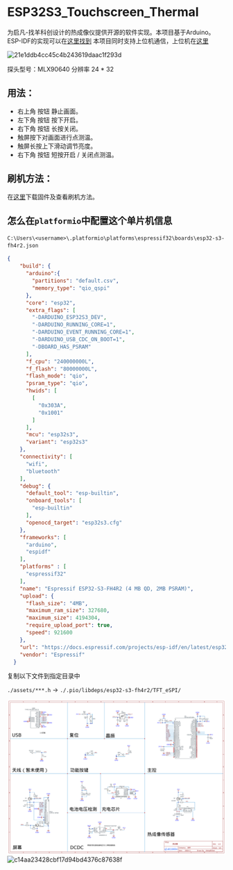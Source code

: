 # ESP32S3_Touchscreen_Thermal
为启凡-找羊科创设计的热成像仪提供开源的软件实现。本项目基于Arduino。ESP-IDF的实现可以在[这里找到](https://github.com/umeiko/esp32s3-mlx90640-touchscreen-espIDF)
本项目同时支持上位机通信，上位机在[这里](https://github.com/umeiko/Thermal-Imaging-Receiver)

![21e1ddb4cc45c4b243619daac1f293d](https://github.com/user-attachments/assets/ba77d6f9-5e42-47ff-bc6c-39a7e28b3053)

探头型号：MLX90640 分辨率 24 * 32

## 用法：
- 右上角 按钮 静止画面。
- 左下角 按钮 按下开启。
- 右下角 按钮 长按关闭。
- 触屏按下对画面进行点测温。
- 触屏长按上下滑动调节亮度。
- 右下角 按钮 短按开启 / 关闭点测温。

## 刷机方法：
在[这里](https://github.com/umeiko/ESP32S3_Touchscreen_Thermal/releases/tag/v0.0.1)下载固件及查看刷机方法。

## 怎么在`platformio`中配置这个单片机信息

`C:\Users\<username>\.platformio\platforms\espressif32\boards\esp32-s3-fh4r2.json`

```json
{
    "build": {
      "arduino":{
        "partitions": "default.csv",
        "memory_type": "qio_qspi"
      },
      "core": "esp32",
      "extra_flags": [
        "-DARDUINO_ESP32S3_DEV",
        "-DARDUINO_RUNNING_CORE=1",
        "-DARDUINO_EVENT_RUNNING_CORE=1",
        "-DARDUINO_USB_CDC_ON_BOOT=1",
        "-DBOARD_HAS_PSRAM"
      ],
      "f_cpu": "240000000L",
      "f_flash": "80000000L",
      "flash_mode": "qio",
      "psram_type": "qio",
      "hwids": [
        [
          "0x303A",
          "0x1001"
        ]
      ],
      "mcu": "esp32s3",
      "variant": "esp32s3"
    },
    "connectivity": [
      "wifi",
      "bluetooth"
    ],
    "debug": {
      "default_tool": "esp-builtin",
      "onboard_tools": [
        "esp-builtin"
      ],
      "openocd_target": "esp32s3.cfg"
    },
    "frameworks": [
      "arduino",
      "espidf"
    ],
    "platforms" : [
      "espressif32"
    ],
    "name": "Espressif ESP32-S3-FH4R2 (4 MB QD, 2MB PSRAM)",
    "upload": {
      "flash_size": "4MB",
      "maximum_ram_size": 327680,
      "maximum_size": 4194304,
      "require_upload_port": true,
      "speed": 921600
    },
    "url": "https://docs.espressif.com/projects/esp-idf/en/latest/esp32s3/hw-reference/esp32s3/user-guide-devkitc-1.html",
    "vendor": "Espressif"
  }
```

复制以下文件到指定目录中

`./assets/***.h` -> `./.pio/libdeps/esp32-s3-fh4r2/TFT_eSPI/`

![电路图](./assets/QF.png)
![c14aa23428cbf17d94bd4376c87638f](https://github.com/umeiko/QF_Thermal_imager/assets/58870893/c466e639-d6f2-458f-9bac-a1ef761e28e4)
